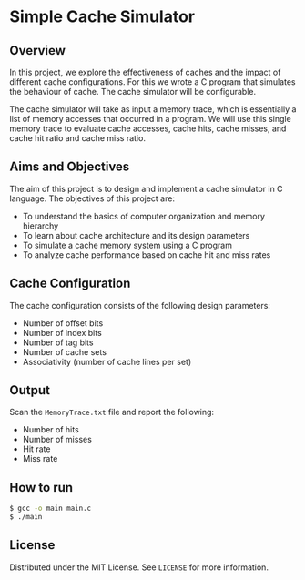 # Simple Cache Simulator

## Overview

In this project, we explore the effectiveness of caches and the impact of different cache configurations. For this we wrote a C program that simulates the behaviour of cache. The cache simulator will be configurable.

The cache simulator will take as input a memory trace, which is essentially a list of memory accesses that occurred in a program. We will use this single memory trace to evaluate cache accesses, cache hits, cache misses, and cache hit ratio and cache miss ratio.

## Aims and Objectives

The aim of this project is to design and implement a cache simulator in C language. The objectives of this project are:

* To understand the basics of computer organization and memory hierarchy
* To learn about cache architecture and its design parameters
* To simulate a cache memory system using a C program
* To analyze cache performance based on cache hit and miss rates

## Cache Configuration

The cache configuration consists of the following design parameters:

* Number of offset bits
* Number of index bits
* Number of tag bits
* Number of cache sets
* Associativity (number of cache lines per set)

## Output

Scan the ```MemoryTrace.txt``` file and report the following:

* Number of hits
* Number of misses
* Hit rate
* Miss rate

## How to run

```bash
$ gcc -o main main.c
$ ./main
```

## License
Distributed under the MIT License. See ```LICENSE``` for more information.
